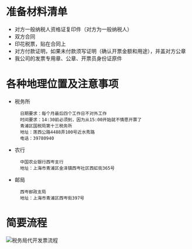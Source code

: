 # 准备材料清单

- 对方一般纳税人资格证复印件（对方为一般纳税人）
- 双方合同
- 印花税票，贴在合同上
- 对方付款证明，如果未付款须写证明（确认开票金额和用途），并盖对方公章
- 我公司的发票专用章、公章、开票员身份证原件

# 各种地理位置及注意事项

- 税务所

		日期要求：每个月最后四个工作日不对外工作
		时间要求：14:30前必须到，因为从15:00开始就不情愿开票了
		青浦区国税局第十三税务所
		地址：莲西公路4488弄100号近水秀路
		电话：39780940

- 农行

		中国农业银行西岑支行
		地址：上海市青浦区金泽镇西岑社区西虹街365号

- 邮局

		西岑邮政支局
		地址：上海市青浦区西岑街397号

# 简要流程

![税务局代开发票流程](http://samrain.qiniudn.com/%E5%BC%80%E7%A5%A8%E6%B5%81%E7%A8%8B.png "税务局代开发票流程")
